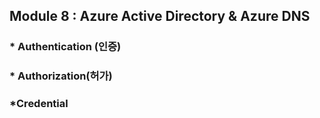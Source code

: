 ## Module 8 : Azure Active Directory & Azure DNS





### * Authentication (인증)



### * Authorization(허가)



### *Credential

